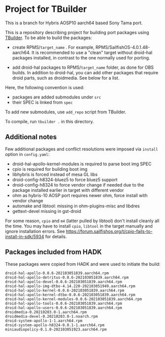 # Project for TBuilder

This is a branch for Hybris AOSP10 aarch64 based Sony Tama port.

This is a repository describing project for building port packages using [TBuilder](https://github.com/rinigus/tbuilder).
To be able to build the packages:

- create RPMS/`target_name` . For example,
  RPMS/SailfishOS-4.0.1.48-aarch64. It is recommended to use a "clean"
  target without droid-hal packages installed, in contrast to the one
  normally used for porting. 

- add droid-hal packages to RPMS/`target_name` folder, as done for OBS
  builds. In addition to droid-hal, you can add other packages that
  require droid parts, such as droidmedia. See below for a list.

Here, the following convention is used:

- packages are added submodules under `src`
- their SPEC is linked from `spec`

To add new submodules, use `add_repo` script from TBuilder.

To compile, run `tbuilder .` in this directory.


## Additional notes

Few additional packages and conflict resolutions were imposed via
`install` option in `config.yaml`:

- droid-hal-apollo-kernel-modules is required to parse boot img SPEC
- cpio is required for building boot img
- libhybris is forced instead of mesa GL libs
- droid-config-h8324-bluez5 to force bluez5 support
- droid-config-h8324 to force vendor change if needed due to the
  package installed earlier in target with different vendor
- ohm as hybris-10 AOSP port requires newer ohm, force install with vendor change
- automake and libtool: missing in ohm-plugins-misc and libdres
- gettext-devel missing in gst-droid

For some reason, `cpio` and `m4` (latter pulled by libtool) don't install
cleanly all the time. You may have to install `cpio`, `libtool` in the 
target manually and ignore installation errors. 
See https://forum.sailfishos.org/t/cpio-fails-to-install-in-sdk/5934
for details.


## Packages included from HADK

These packages were copied from HADK and were used to initiate the
build:

```
droid-hal-apollo-0.0.6-202103051839.aarch64.rpm
droid-hal-apollo-detritus-0.0.6-202103051839.aarch64.rpm
droid-hal-apollo-devel-0.0.6-202103051839.aarch64.rpm
droid-hal-apollo-img-dtbo-4.14.220-202103051949.aarch64.rpm
droid-hal-apollo-kernel-0.0.6-202103051839.aarch64.rpm
droid-hal-apollo-kernel-dtbo-0.0.6-202103051839.aarch64.rpm
droid-hal-apollo-kernel-modules-0.0.6-202103051839.aarch64.rpm
droid-hal-apollo-tools-0.0.6-202103051839.aarch64.rpm
droid-hal-apollo-users-0.0.6-202103051839.aarch64.rpm
droidmedia-0.20210203.0-1.aarch64.rpm
droidmedia-devel-0.20210203.0-1.noarch.rpm
droid-system-apollo-1-1.aarch64.rpm
droid-system-apollo-h8324-0.0.1-1.aarch64.rpm
miniaudiopolicy-0.1.0-202103051923.aarch64.rpm
```

